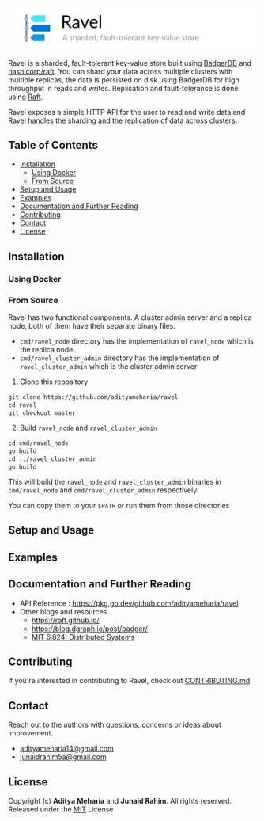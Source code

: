 ![](header.png)

Ravel is a sharded, fault-tolerant key-value store built using [BadgerDB](https://github.com/dgraph-io/badger)
and [hashicorp/raft](https://github.com/hashicorp/raft). You can shard your data across multiple clusters with multiple
replicas, the data is persisted on disk using BadgerDB for high throughput in reads and writes. Replication and
fault-tolerance is done using [Raft](https://raft.github.io/).

Ravel exposes a simple HTTP API for the user to read and write data and Ravel handles the sharding and the replication
of data across clusters.

## Table of Contents

* [Installation](#installation)
    * [Using Docker](#using-docker)
    * [From Source](#from-source)
* [Setup and Usage](#setup-and-usage)
* [Examples](#examples)
* [Documentation and Further Reading](#documentation-and-further-reading)
* [Contributing](#contributing)
* [Contact](#contact)
* [License](#license)

## Installation

### Using Docker

### From Source

Ravel has two functional components. A cluster admin server and a replica node, both of them have their separate binary
files.

- `cmd/ravel_node` directory has the implementation of `ravel_node` which is the replica node
- `cmd/ravel_cluster_admin` directory has the implementation of `ravel_cluster_admin` which is the cluster admin server

1. Clone this repository

```shell
git clone https://github.com/adityameharia/ravel
cd ravel
git checkout master
```

2. Build `ravel_node` and `ravel_cluster_admin`

```shell
cd cmd/ravel_node
go build
cd ../ravel_cluster_admin
go build
```

This will build the `ravel_node` and `ravel_cluster_admin` binaries in `cmd/ravel_node`
and `cmd/ravel_cluster_admin` respectively. 

You can copy them to your `$PATH` or run them from those directories

## Setup and Usage

## Examples

## Documentation and Further Reading

* API Reference : https://pkg.go.dev/github.com/adityameharia/ravel
* Other blogs and resources
    * https://raft.github.io/
    * https://blog.dgraph.io/post/badger/
    * [MIT 6.824: Distributed Systems](https://youtube.com/playlist?list=PLrw6a1wE39_tb2fErI4-WkMbsvGQk9_UB)

## Contributing

If you're interested in contributing to Ravel, check out [CONTRIBUTING.md](CONTRIBUTING.md)

## Contact

Reach out to the authors with questions, concerns or ideas about improvement.

* adityameharia14@gmail.com
* junaidrahim5a@gmail.com

## License

Copyright (c) **Aditya Meharia** and **Junaid Rahim**. All rights reserved. Released under the [MIT](LICENSE) License